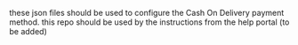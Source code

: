 these json files should be used to configure the Cash On Delivery payment method. this repo should be used by the instructions from the help portal (to be added)
